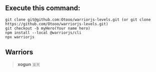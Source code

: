 ## Execute this command:  
  ```
  git clone git@github.com:Otooo/warriorjs-levels.git (or git clone https://github.com/Otooo/warriorjs-levels.git)
  git checkout -b myHero(Your name hero)
  npm install --local @warriorjs/cli
  npx warriorjs
  ```

## Warriors
  > **xogun** 🇧🇷
